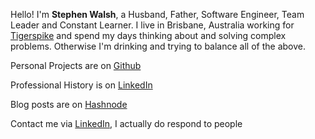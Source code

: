 ---
---

Hello! I'm **Stephen Walsh**, a Husband, Father, Software Engineer, Team Leader and Constant Learner.  I live in Brisbane, Australia working for [Tigerspike] and spend my days thinking about and solving complex problems.  Otherwise I'm drinking and trying to balance all of the above.

Personal Projects are on [Github]

Professional History is on [LinkedIn]

Blog posts are on [Hashnode]

Contact me via [LinkedIn], I actually do respond to people

[Github]: https://github.com/stphnwlsh
[Hashnode]: https://stphnwlsh.hashnode.dev
[LinkedIn]: https://www.linkedin.com/in/stphnwlsh
[Tigerspike]: https://tigerspike.com